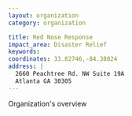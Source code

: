 ```yaml
---
layout: organization
category: organization

title: Red Nose Response
impact_area: Disaster Relief
keywords: 
coordinates: 33.82746,-84.38824
address: |
  2660 Peachtree Rd. NW Suite 19A
  Atlanta GA 30305
---
```

Organization's overview
